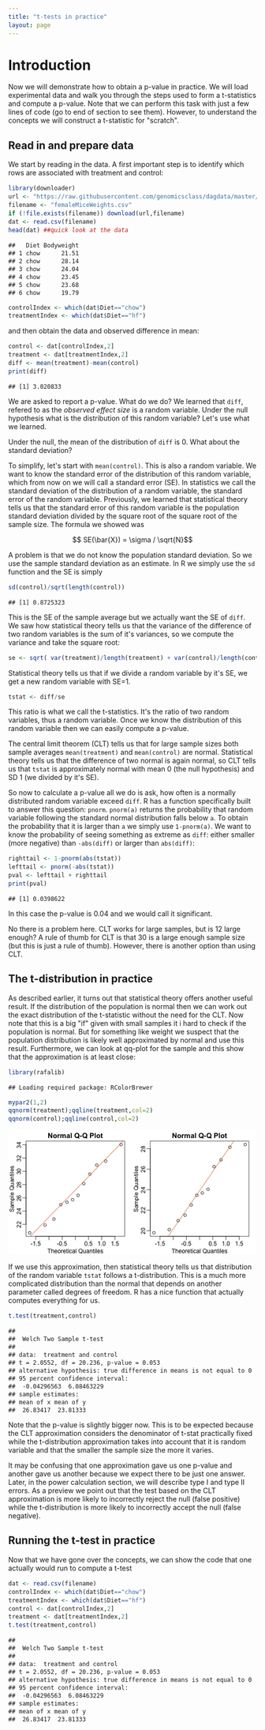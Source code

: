 ```yaml
---
title: "t-tests in practice"
layout: page
---
```




# Introduction

Now we will demonstrate how to obtain a p-value in practice. We will load experimental data and walk you through the steps used to form a t-statistics and compute a p-value. Note that we can perform this task with just a few lines of code (go to end of section to see them). However, to understand the concepts we will construct a t-statistic for "scratch".



## Read in and prepare data
We start by reading in the data. A first important step is to identify which rows are associated with treatment and control:

```r
library(downloader)
url <- "https://raw.githubusercontent.com/genomicsclass/dagdata/master/inst/extdata/femaleMiceWeights.csv"
filename <- "femaleMiceWeights.csv"
if (!file.exists(filename)) download(url,filename)
dat <- read.csv(filename)
head(dat) ##quick look at the data 
```

```
##   Diet Bodyweight
## 1 chow      21.51
## 2 chow      28.14
## 3 chow      24.04
## 4 chow      23.45
## 5 chow      23.68
## 6 chow      19.79
```

```r
controlIndex <- which(dat$Diet=="chow")
treatmentIndex <- which(dat$Diet=="hf")
```
and then obtain the data and observed difference in mean:

```r
control <- dat[controlIndex,2]
treatment <- dat[treatmentIndex,2]
diff <- mean(treatment)-mean(control)
print(diff)
```

```
## [1] 3.020833
```

We are asked to report a p-value. What do we do? We learned that `diff`, refered to as the _observed effect size_ is a random variable. Under the null hypothesis what is the distribution of this random variable? Let's use what we learned.

Under the null, the mean of the distribution of `diff` is 0. What about the standard deviation? 

To simplify, let's start with `mean(control)`. This is also a random variable. We want to know the standard error of the distribution of this random variable, which from now on we will call a standard error (SE). In statistics we call the standard deviation of the distribution of a random variable, the standard error of the random variable. Previously, we learned that statistical theory tells us that the standard error of this random variable is the population standard deviation divided by the square root of the square root of the sample size. The formula we showed was

$$ SE(\bar{X}) = \sigma / \sqrt{N}$$

A problem is that we do not know the population standard deviation. So we use the sample standard deviation as an estimate. In R we simply use the `sd` function and the SE is simply


```r
sd(control)/sqrt(length(control))
```

```
## [1] 0.8725323
```

This is the SE of the sample average but we actually want the SE of `diff`. We saw how statistical theory tells us that the variance of the difference of two random variables is the sum of it's variances, so we compute the variance and take the square root:


```r
se <- sqrt( var(treatment)/length(treatment) + var(control)/length(control) )
```

Statistical theory tells us that if we divide a random variable by it's SE, we get a new random variable with SE=1.


```r
tstat <- diff/se 
```

This ratio is what we call the t-statistics. It's the ratio of two random variables, thus a random variable. Once we know the distribution of this random variable then we can easily compute a p-value.

The central limit theorem (CLT) tells us that for large sample sizes both sample averages `mean(treatment)` and `mean(control)` are normal. Statistical theory tells us that the difference of two normal is again normal,  so CLT tells us that `tstat` is  approximately normal with mean 0 (the null hypothesis) and SD 1 (we divided by it's SE). 

So now to calculate a p-value all we do is ask, how often is a normally distributed random variable exceed `diff`. R has a function specifically built to answer this question: `pnorm`. `pnorm(a)` returns the probability that random variable following the standard normal distribution falls below `a`. To obtain the probability that it is larger than `a` we simply use `1-pnorm(a)`. We want to know the probability of seeing something as extreme as `diff`: either smaller (more negative) than `-abs(diff)` or larger than `abs(diff)`:


```r
righttail <- 1-pnorm(abs(tstat)) 
lefttail <- pnorm(-abs(tstat))
pval <- lefttail + righttail
print(pval)
```

```
## [1] 0.0398622
```

In this case the p-value is 0.04 and we would call it significant.

No there is a problem here. CLT works for large samples, but is 12 large enough? A rule of thumb for CLT is that 30 is a large enough sample size (but this is just a rule of thumb).  However, there is another option than using CLT.

<a name="smallsample"></a>

## The t-distribution in practice

As described earlier, it turns out that statistical theory offers another useful result. If the distribution of the population is normal then we can work out the exact distribution of the t-statistic without the need for the CLT. Now note that this is a big "if" given with small samples it i hard to check if the population is normal. But for something like weight we suspect that the population distribution is likely well approximated by normal and use this result. Furthermore, we can look at qq-plot for the sample and this show that the approximation is at least close:


```r
library(rafalib)
```

```
## Loading required package: RColorBrewer
```

```r
mypar2(1,2)
qqnorm(treatment);qqline(treatment,col=2)
qqnorm(control);qqline(control,col=2)
```

![plot of chunk unnamed-chunk-8](figure/t-tests_in_practice-unnamed-chunk-8-1.png) 

If we use this approximation, then statistical theory tells us that distribution of the random variable `tstat` follows a t-distribution. This is a much more complicated distribution than the normal that depends on another parameter called degrees of freedom. R has a nice function that actually computes everything for us.


```r
t.test(treatment,control)
```

```
## 
## 	Welch Two Sample t-test
## 
## data:  treatment and control
## t = 2.0552, df = 20.236, p-value = 0.053
## alternative hypothesis: true difference in means is not equal to 0
## 95 percent confidence interval:
##  -0.04296563  6.08463229
## sample estimates:
## mean of x mean of y 
##  26.83417  23.81333
```

Note that the p-value is slightly bigger now. This is to be expected because the CLT approximation considers the denominator of t-stat practically fixed while the t-distribution approximation takes into account that it is random variable and that the smaller the sample size the more it varies.

It may be confusing that one approximation gave us one p-value and another gave us another because we expect there to be just one answer. Later, in the power calculation section, we will describe type I and type II errors. As a preview we point out that the test based on the CLT approximation is more likely to incorrectly reject the null (false positive) while the t-distribution is more likely to incorrectly accept the null (false negative).

## Running the t-test in practice

Now that we have gone over the concepts, we can show the code that one actually would run to compute a t-test


```r
dat <- read.csv(filename)
controlIndex <- which(dat$Diet=="chow")
treatmentIndex <- which(dat$Diet=="hf")
control <- dat[controlIndex,2]
treatment <- dat[treatmentIndex,2]
t.test(treatment,control)
```

```
## 
## 	Welch Two Sample t-test
## 
## data:  treatment and control
## t = 2.0552, df = 20.236, p-value = 0.053
## alternative hypothesis: true difference in means is not equal to 0
## 95 percent confidence interval:
##  -0.04296563  6.08463229
## sample estimates:
## mean of x mean of y 
##  26.83417  23.81333
```

